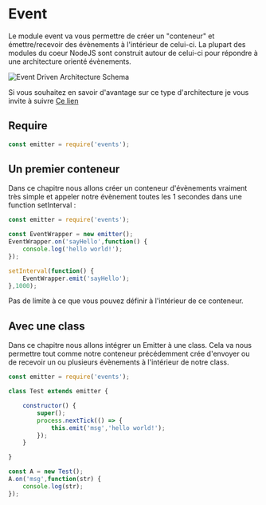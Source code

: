 # Event 

Le module event va vous permettre de créer un "conteneur" et émettre/recevoir des évènements à l'intérieur de celui-ci. La plupart des modules du coeur NodeJS sont construit autour
de celui-ci pour répondre à une architecture orienté évènements. 

![Event Driven Architecture Schema](https://github.com/ES-Community/Tutoriels/blob/master/node-modules/event/event_driven.png)

Si vous souhaitez en savoir d'avantage sur ce type d'architecture je vous invite à suivre [Ce lien](https://fr.wikipedia.org/wiki/Architecture_orient%C3%A9e_%C3%A9v%C3%A9nements)
 
## Require

```js
const emitter = require('events'); 
```

## Un premier conteneur

Dans ce chapitre nous allons créer un conteneur d'évènements vraiment très simple et appeler notre évènement toutes les 1 secondes dans une function setInterval : 

```js
const emitter = require('events'); 

const EventWrapper = new emitter(); 
EventWrapper.on('sayHello',function() {
    console.log('hello world!');
});

setInterval(function() {
    EventWrapper.emit('sayHello');
},1000); 
```

Pas de limite à ce que vous pouvez définir à l'intérieur de ce conteneur. 

## Avec une class 

Dans ce chapitre nous allons intégrer un Emitter à une class. Cela va nous permettre tout comme notre conteneur précédemment crée d'envoyer ou de recevoir un ou plusieurs évènements à l'intérieur de notre class.

```js
const emitter = require('events');

class Test extends emitter {

    constructor() {
        super();
        process.nextTick(() => {
            this.emit('msg','hello world!');
        });
    }

}

const A = new Test();
A.on('msg',function(str) {
    console.log(str);
});
```
